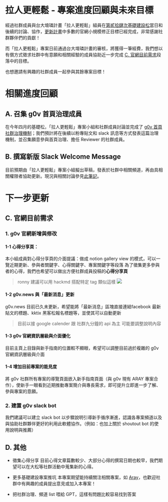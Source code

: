 # 拉人更輕鬆 - 專案進度回顧與未來目標

經過社群成員與台大堉璘計畫「拉人更輕鬆」組員在[第貳拾肆次基礎建設松](https://g0v-jothon.kktix.cc/events/infrath24n)當日和後續的討論、協作，[更新計畫](https://hackmd.io/t97cH7tFQPyUCgwmfCsFiw)中多數的官網小規模修正目標已經完成，非常感謝社群夥伴們的貢獻！

而「拉人更輕鬆」專案日前通過台大堉璘計畫的審核，將獲得一筆經費，我們想以有償方式徵求社群中有意願和相關經驗的成員協助近一步完成 [C. 官網目前需求](https://g0v.hackmd.io/mZ-LeFr1QJ6CuO6R3eeHnw?view#g0v-%E9%A6%96%E9%A0%81%E7%A4%BE%E7%BE%A4%E6%B2%BB%E7%90%86%E6%A9%9F%E5%88%B6)段落中的目標。

也想邀請有興趣的社群成員一起參與其餘專案目標！

# 相關進度回顧
## A. 召集 g0v 首頁治理成員
在今年四月的基礎松，「拉人更輕鬆」專案小組和社群成員討論並完成了 [g0v 首頁社群治理機制](https://g0v.hackmd.io/mZ-LeFr1QJ6CuO6R3eeHnw?view#g0v-%E9%A6%96%E9%A0%81%E7%A4%BE%E7%BE%A4%E6%B2%BB%E7%90%86%E6%A9%9F%E5%88%B6)；我們預計將在後續以粉專貼文和 slack 訊息等方式發表這篇治理機制，並召集願意參與首頁治理、擔任 Reviewer 的社群成員。

## B. 撰寫新版 Slack Welcome Message
目前預期由「拉人更輕鬆」專案小組擬出草稿，發表於社群中相關頻道，再由具相關權限者協助更新。現況與相關討論參見[此筆記](https://g0v.hackmd.io/@jothon/S1pZe539_)。


# 下一步更新
## C. 官網目前需求
### 1. g0v 官網新增與修改
#### 1-1 心得分享頁：
本小組成員對心得分享頁的介面提議：做成 notion gallery view 的模式，可以一覽近期更新、參與者關鍵字、心得關鍵字、專案關鍵字等段落
為了徵集更多參與者的心得，我們也希望可以做出方便社群成員投稿的**心得分享頁**
> ronny 建議可以用 hackmd 搭配特定 tag
> 類似這樣
![](https://s3-ap-northeast-1.amazonaws.com/g0v-hackmd-images/uploads/upload_7e9e61fbafccc553853fa8c4b61f0496.png)

#### 1-2 g0v.news 與「最新消息」更新
g0v.news 目前已久未更新，希望能將「最新消息」區塊直接連結facebook 最新貼文的標題、kktix 黑客松報名標題等，並使其可以自動更新
> 目前以接 google calender 跟 社群九分鐘的 api 為主
> 可能要調整說明內容
> 
#### 1-3 g0v 官網資訊層級與介面優化
目前主頁上目錄與新手指南的位置較不顯眼，希望可以調整目前過於複雜的 g0v 官網資訊層級與介面

#### 1-4 增加目前專案的能見度
將 g0v 社群所有專案的導覽頁面嵌入新手指南頁面（與 g0v 現有 ARAY 專案合作），使新手一眼看到近期推動專案簡介與專長需求，即可提升立即進一步了解、參與專案的意願。

### 2. 建置 g0v slack bot 
我們建議可以建立 slack bot 以步驟說明引導新手循序漸進，認識各專案頻道以及與協助社群夥伴更好的利用此軟體協作。（例如：也加上關於 shoutout bot 的使用說明與推薦）

## D. 其他
- 徵集心得分享
目前心得文章篇數較少、大部分心得的撰寫日期也較早，我們期望可以在大松等社群活動中蒐集新的心得。

- 更多基礎建設專案推坑
本專案期望能持續關注相關專案，如 [Aray](https://aray.g0v.tw/)，也歡迎社群中有興趣的成員提出意見或加入本專案！

- 把社群治理、頻道 list 喂給 GPT，這樣有問題比較容易找到答案